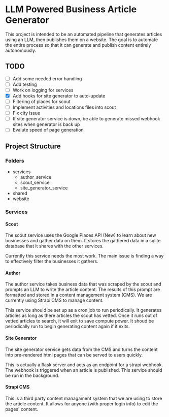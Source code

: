 # LLM Powered Business Article Generator

This project is intended to be an automated pipeline that generates articles using an LLM, then publishes them on a website. The goal is to automate the entire process so that it can generate and publish content entirely autonomously.

## TODO

- [ ] Add some needed error handling
- [ ] Add testing
- [ ] Work on logging for services
- [X] Add hooks for site generator to auto-update
- [ ] Filtering of places for scout
- [ ] Implement activities and locations files into scout
- [ ] Fix city issue
- [ ] If site generator service is down, be able to generate missed webhook sites when generator is back up
- [ ] Evalute speed of page generation

## Project Structure

### Folders

- services
  - author_service
  - scout_service
  - site_generator_service
- shared
- website

### Services

#### Scout

The scout service uses the Google Places API (New) to learn about new businesses and gather data on them. It stores the gathered data in a sqlite database that it shares with the other services.

Currently this service needs the most work. The main issue is finding a way to effectively filter the businesses it gathers.

#### Author

The author service takes business data that was scraped by the scout and prompts an LLM to write the article content. The results of this prompt are formatted and stored in a content management system (CMS). We are currently using Strapi CMS to manage content.

This service should be set up as a cron job to run periodically. It generates articles as long as there articles the scout has vetted. Once it runs out of vetted articles to search, it will exit to save compute power. It shoud be periodically run to begin generating content again if it exits.

#### Site Generator

The site generator service gets data from the CMS and turns the content into pre-rendered html pages that can be served to users quickly.

This is actually a flask server and acts as an endpoint for a strapi webhook. The webhook is triggered when an article is published. This service should be run in the background.

#### Strapi CMS

This is a third party content managament system that we are using to store the article content. It allows for anyone (with proper login info) to edit the pages' content.
